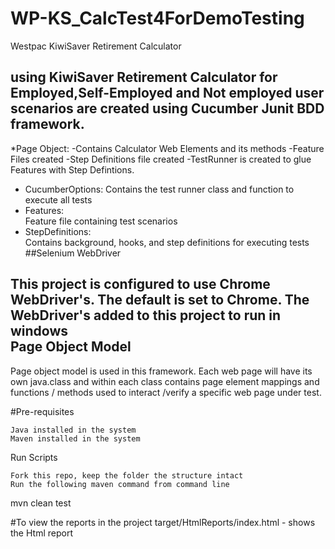# WP-KS_CalcTest4ForDemoTesting
Westpac KiwiSaver Retirement Calculator
## using KiwiSaver Retirement Calculator for Employed,Self-Employed and Not employed user scenarios are created using Cucumber Junit BDD framework.
*Page Object:
-Contains Calculator Web Elements and its methods
-Feature Files created
-Step Definitions file created
-TestRunner is created to glue Features with Step Defintions.
* CucumberOptions:
Contains the test runner class and function to execute all tests
* Features:  
Feature file containing test scenarios 
* StepDefinitions:  
Contains background, hooks, and step definitions for executing tests
##Selenium WebDriver

This project is configured to use Chrome WebDriver's.  The default is set to Chrome.  The WebDriver's added to this project to run in windows  
Page Object Model
-----
Page object model is used in this framework.  Each web page will have its own java.class and within each class contains page element mappings and functions / methods used to interact /verify a specific web page under test.  

#Pre-requisites

    Java installed in the system
    Maven installed in the system

Run Scripts

    Fork this repo, keep the folder the structure intact
    Run the following maven command from command line

mvn clean test

#To view the reports in the project
target/HtmlReports/index.html - shows the Html report

